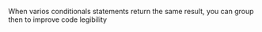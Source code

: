 When varios conditionals statements return the same result, you can group then to improve code legibility